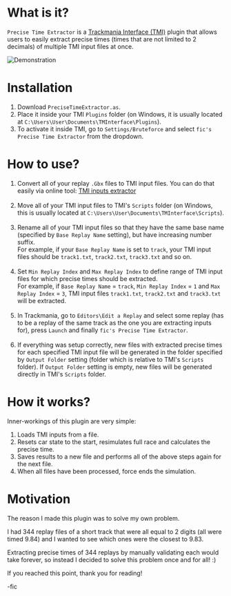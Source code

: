 # What is it?
`Precise Time Extractor` is a [Trackmania Interface (TMI)](https://donadigo.com/tminterface/) plugin that allows users to easily extract precise times (times that are not limited to 2 decimals) of multiple TMI input files at once.

![Demonstration](Demonstration.gif)

# Installation
1. Download `PreciseTimeExtractor.as`.
2. Place it inside your TMI `Plugins` folder (on Windows, it is usually located at `C:\Users\User\Documents\TMInterface\Plugins`).
3. To activate it inside TMI, go to `Settings/Bruteforce` and select `fic's Precise Time Extractor` from the dropdown.

# How to use?
1. Convert all of your replay `.Gbx` files to TMI input files. You can do that easily via online tool: [TMI inputs extractor](https://io.gbx.tools/extract-inputs-tmi)<br/><br/>
2. Move all of your TMI input files to TMI's `Scripts` folder (on Windows, this is usually located at `C:\Users\User\Documents\TMInterface\Scripts`).<br/><br/>
3. Rename all of your TMI input files so that they have the same base name (specified by `Base Replay Name` setting), but have increasing number suffix.<br/>
For example, if your `Base Replay Name` is set to `track`, your TMI input files should be `track1.txt`, `track2.txt`, `track3.txt` and so on.<br/><br/>
4. Set `Min Replay Index` and `Max Replay Index` to define range of TMI input files for which precise times should be extracted.<br/>
For example, if `Base Replay Name` = `track`, `Min Replay Index` = `1` and `Max Replay Index` = `3`, TMI input files `track1.txt`, `track2.txt` and `track3.txt` will be extracted.<br/><br/>
5. In Trackmania, go to `Editors\Edit a Replay` and select some replay (has to be a replay of the same track as the one you are extracting inputs for), press `Launch` and finally `fic's Precise Time Extractor`.<br/><br/>
6. If everything was setup correctly, new files with extracted precise times for each specified TMI input file will be generated in the folder specified by `Output Folder` setting (folder which is relative to TMI's `Scripts` folder).
If `Output Folder` setting is empty, new files will be generated directly in TMI's `Scripts` folder.

# How it works?
Inner-workings of this plugin are very simple:
1. Loads TMI inputs from a file.
2. Resets car state to the start, resimulates full race and calculates the precise time.
3. Saves results to a new file and performs all of the above steps again for the next file.
4. When all files have been processed, force ends the simulation.

# Motivation
The reason I made this plugin was to solve my own problem.

I had 344 replay files of a short track that were all equal to 2 digits (all were timed 9.84) and I wanted to see which ones were the closest to 9.83.

Extracting precise times of 344 replays by manually validating each would take forever, so instead I decided to solve this problem once and for all! :)

If you reached this point, thank you for reading!

-fic
